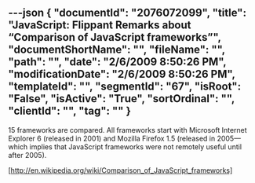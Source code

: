 ---json
{
  "documentId": "2076072099",
  "title": "JavaScript: Flippant Remarks about “Comparison of JavaScript frameworks”",
  "documentShortName": "",
  "fileName": "",
  "path": "",
  "date": "2/6/2009 8:50:26 PM",
  "modificationDate": "2/6/2009 8:50:26 PM",
  "templateId": "",
  "segmentId": "67",
  "isRoot": "False",
  "isActive": "True",
  "sortOrdinal": "",
  "clientId": "",
  "tag": ""
}
---

15 frameworks are compared. All frameworks start with Microsoft Internet Explorer 6 (released in 2001) and Mozilla Firefox 1.5 (released in 2005—which implies that JavaScript frameworks were not remotely useful until after 2005).

[http://en.wikipedia.org/wiki/Comparison_of_JavaScript_frameworks]

